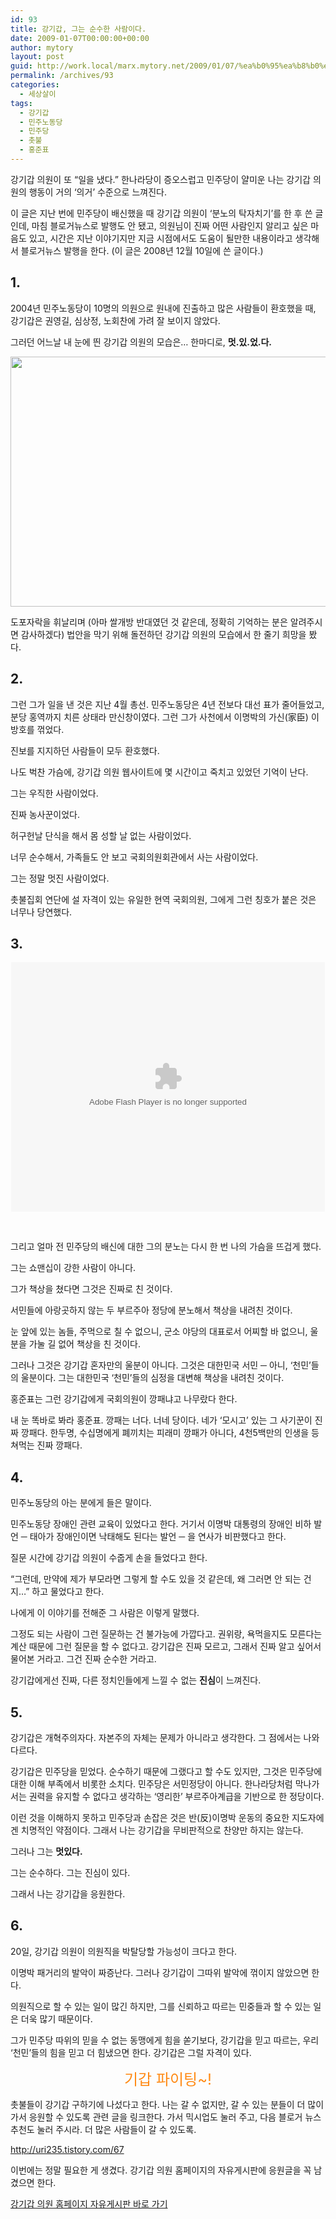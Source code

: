 ```yaml
---
id: 93
title: 강기갑, 그는 순수한 사람이다.
date: 2009-01-07T00:00:00+00:00
author: mytory
layout: post
guid: http://work.local/marx.mytory.net/2009/01/07/%ea%b0%95%ea%b8%b0%ea%b0%91-%ea%b7%b8%eb%8a%94-%ec%88%9c%ec%88%98%ed%95%9c-%ec%82%ac%eb%9e%8c%ec%9d%b4%eb%8b%a4/
permalink: /archives/93
categories:
  - 세상살이
tags:
  - 강기갑
  - 민주노동당
  - 민주당
  - 촛불
  - 홍준표
---
```

<div class="gray-textbox">
  <p>
    강기갑 의원이 또 “일을 냈다.” 한나라당이 증오스럽고 민주당이 얄미운 나는 강기갑 의원의 행동이 거의 ‘의거’ 수준으로 느껴진다.
  </p>
  
  <p>
    이 글은 지난 번에 민주당이 배신했을 때 강기갑 의원이 ‘분노의 탁자치기’를 한 후 쓴 글인데, 마침 블로거뉴스로 발행도 안 됐고, 의원님이 진짜 어떤 사람인지 알리고 싶은 마음도 있고, 시간은 지난 이야기지만 지금 시점에서도 도움이 될만한 내용이라고 생각해서 블로거뉴스 발행을 한다. (이 글은 2008년 12월 10일에 쓴 글이다.)
  </p>
</div>

## 1.

2004년 민주노동당이 10명의 의원으로 원내에 진출하고 많은 사람들이 환호했을 때, 강기갑은 권영길, 심상정, 노회찬에 가려 잘 보이지 않았다.


  


그러던 어느날 내 눈에 띈 강기갑 의원의 모습은… 한마디로, **멋.있.었.다.**


  


<img src="http://work.local/marx.mytory.net/wp-content/uploads/1/493ea4360329aE0.jpg" class="aligncenter" width="600" height="400" alt="" filename="kangdalp.jpg" filemime="" />


  


도포자락을 휘날리며 (아마 쌀개방 반대였던 것 같은데, 정확히 기억하는 분은 알려주시면 감사하겠다) 법안을 막기 위해 돌전하던 강기갑 의원의 모습에서 한 줄기 희망을 봤다.

## 2.

그런 그가 일을 낸 것은 지난 4월 총선. 민주노동당은 4년 전보다 대선 표가 줄어들었고, 분당 홍역까지 치른 상태라 만신창이였다. 그런 그가 사천에서 이명박의 가신(家臣) 이방호를 꺾었다.


  


진보를 지지하던 사람들이 모두 환호했다.


  


나도 벅찬 가슴에, 강기갑 의원 웹사이트에 몇 시간이고 죽치고 있었던 기억이 난다.


  


그는 우직한 사람이었다.


  


진짜 농사꾼이었다.


  


허구헌날 단식을 해서 몸 성할 날 없는 사람이었다.


  


너무 순수해서, 가족들도 안 보고 국회의원회관에서 사는 사람이었다.


  


그는 정말 멋진 사람이었다.


  


촛불집회 연단에 설 자격이 있는 유일한 현역 국회의원, 그에게 그런 칭호가 붙은 것은 너무나 당연했다.

## 3.

<P style="TEXT-ALIGN: center">
  <embed src='http://flvs.daum.net/flvPlayer.swf?vid=3dfae7415n8$' width='502px' height='399px' allowScriptAccess='always' type='application/x-shockwave-flash' allowFullScreen='true' bgcolor='#000000' >
  </embed>
  
  <SPAN>﻿</SPAN>
</P>


  


그리고 얼마 전 민주당의 배신에 대한 그의 분노는 다시 한 번 나의 가슴을 뜨겁게 했다.


  


그는 쇼맨십이 강한 사람이 아니다.


  


그가 책상을 쳤다면 그것은 진짜로 친 것이다.


  


서민들에 아랑곳하지 않는 두 부르주아 정당에 분노해서 책상을 내려친 것이다.


  


눈 앞에 있는 놈들, 주먹으로 칠 수 없으니, 군소 야당의 대표로서 어찌할 바 없으니, 울분을 가눌 길 없어 책상을 친 것이다.


  


그러나 그것은 강기갑 혼자만의 울분이 아니다. 그것은 대한민국 서민 ─ 아니, ‘천민’들의 울분이다. 그는 대한민국 ‘천민’들의 심정을 대변해 책상을 내려친 것이다.


  


홍준표는 그런 강기갑에게 국회의원이 깡패냐고 나무랐다 한다.


  


내 눈 똑바로 봐라&nbsp;홍준표. 깡패는 너다. 너네 당이다. 네가 ‘모시고’ 있는 그 사기꾼이 진짜 깡패다. 한두명, 수십명에게 폐끼치는 피래미 깡패가 아니다, 4천5백만의 인생을 등쳐먹는 진짜 깡패다.

## 4.

민주노동당의 아는 분에게 들은 말이다.


  


민주노동당 장애인 관련 교육이 있었다고 한다. 거기서 이명박 대통령의 장애인 비하 발언 ─ 태아가 장애인이면 낙태해도 된다는 발언 ─ 을 연사가 비판했다고 한다.


  


질문 시간에 강기갑 의원이 수줍게 손을 들었다고 한다.


  


“그런데, 만약에 제가 부모라면 그렇게 할 수도 있을 것 같은데, 왜 그러면 안 되는 건지…” 하고 물었다고 한다.


  


나에게 이 이야기를 전해준&nbsp;그 사람은 이렇게 말했다.


  


그정도 되는 사람이 그런 질문하는 건 불가능에 가깝다고. 권위랑, 욕먹을지도 모른다는 계산 때문에 그런 질문을 할 수 없다고. 강기갑은 진짜 모르고, 그래서 진짜 알고 싶어서 물어본 거라고. 그건 진짜 순수한 거라고.


  


강기갑에게선 진짜, 다른 정치인들에게 느낄 수 없는 **진심**이 느껴진다.

## 5.

강기갑은 개혁주의자다. 자본주의 자체는 문제가 아니라고 생각한다. 그 점에서는 나와 다르다.


  


강기갑은 민주당을 믿었다. 순수하기 때문에 그랬다고 할 수도 있지만, 그것은 민주당에 대한 이해 부족에서 비롯한 소치다. 민주당은 서민정당이 아니다. 한나라당처럼 막나가서는 권력을 유지할 수 없다고 생각하는 ‘영리한’ 부르주아계급을 기반으로 한 정당이다. 


  


이런 것을 이해하지 못하고 민주당과 손잡은 것은 반(反)이명박 운동의 중요한 지도자에겐 치명적인 약점이다. 그래서 나는 강기갑을 무비판적으로 찬양만 하지는 않는다.


  


그러나 그는 **멋있다.**


  


그는 순수하다. 그는 진심이 있다.


  


그래서 나는 강기갑을 응원한다.

## 6.

20일, 강기갑 의원이 의원직을 박탈당할 가능성이 크다고 한다.


  


이명박 패거리의 발악이 짜증난다. 그러나 강기갑이 그따위 발악에 꺾이지 않았으면 한다.


  


의원직으로 할 수 있는 일이 많긴 하지만, 그를 신뢰하고 따르는 민중들과 할 수 있는 일은 더욱 많기 때문이다.


  


그가 민주당 따위의 믿을 수 없는 동맹에게 힘을 쏟기보다, 강기갑을 믿고 따르는, 우리 ‘천민’들의 힘을 믿고 더 힘냈으면 한다. 강기갑은 그럴 자격이 있다.


  


<P style="TEXT-ALIGN: center">
  <SPAN style="FONT-SIZE: 18pt"><FONT color=#ff8b16>기갑 파이팅~!</FONT></SPAN><br />
</P>


  


<DIV class="gray-textbox">
  촛불들이 강기갑 구하기에 나섰다고 한다. 나는 갈 수 없지만, 갈 수 있는 분들이 더 많이 가서 응원할 수 있도록 관련 글을 링크한다. 가서 믹시업도 눌러 주고, 다음 블로거 뉴스 추천도 눌러 주시라. 더 많은 사람들이 갈 수 있도록.</p> 
  
  <p>
    <A href="http://uri235.tistory.com/67">http://uri235.tistory.com/67</A>
  </p>
  
  <p>
    이번에는 정말 필요한 게 생겼다. 강기갑 의원 홈페이지의 자유게시판에 응원글을 꼭 남겼으면 한다.
  </p>
  
  <p>
    <a href="http://www.gigap.net/board/board.php?bo_table=ct_2" title="강기갑 의원 홈페이지 자유게시판 바로 가기" target="_blank"><span class="link">강기갑 의원 홈페이지 자유게시판 바로 가기</span></a><br /> </DIV>
  </p>